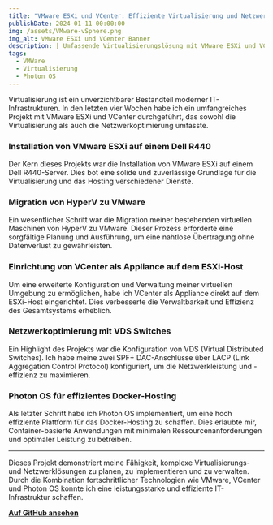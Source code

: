 ```yaml
---
title: "VMware ESXi und VCenter: Effiziente Virtualisierung und Netzwerkoptimierung 💻" 
publishDate: 2024-01-11 00:00:00 
img: /assets/VMware-vSphere.png 
img_alt: VMware ESXi und VCenter Banner 
description: | Umfassende Virtualisierungslösung mit VMware ESXi und VCenter: Von der Installation bis zur Netzwerkoptimierung. 
tags:
  - VMWare
  - Virtualisierung
  - Photon OS
---
```


Virtualisierung ist ein unverzichtbarer Bestandteil moderner IT-Infrastrukturen. In den letzten vier Wochen habe ich ein umfangreiches Projekt mit VMware ESXi und VCenter durchgeführt, das sowohl die Virtualisierung als auch die Netzwerkoptimierung umfasste.

### Installation von VMware ESXi auf einem Dell R440

Der Kern dieses Projekts war die Installation von VMware ESXi auf einem Dell R440-Server. Dies bot eine solide und zuverlässige Grundlage für die Virtualisierung und das Hosting verschiedener Dienste.

### Migration von HyperV zu VMware

Ein wesentlicher Schritt war die Migration meiner bestehenden virtuellen Maschinen von HyperV zu VMware. Dieser Prozess erforderte eine sorgfältige Planung und Ausführung, um eine nahtlose Übertragung ohne Datenverlust zu gewährleisten.

### Einrichtung von VCenter als Appliance auf dem ESXi-Host

Um eine erweiterte Konfiguration und Verwaltung meiner virtuellen Umgebung zu ermöglichen, habe ich VCenter als Appliance direkt auf dem ESXi-Host eingerichtet. Dies verbesserte die Verwaltbarkeit und Effizienz des Gesamtsystems erheblich.

### Netzwerkoptimierung mit VDS Switches

Ein Highlight des Projekts war die Konfiguration von VDS (Virtual Distributed Switches). Ich habe meine zwei SPF+ DAC-Anschlüsse über LACP (Link Aggregation Control Protocol) konfiguriert, um die Netzwerkleistung und -effizienz zu maximieren.

### Photon OS für effizientes Docker-Hosting

Als letzter Schritt habe ich Photon OS implementiert, um eine hoch effiziente Plattform für das Docker-Hosting zu schaffen. Dies erlaubte mir, Container-basierte Anwendungen mit minimalen Ressourcenanforderungen und optimaler Leistung zu betreiben.

* * *

Dieses Projekt demonstriert meine Fähigkeit, komplexe Virtualisierungs- und Netzwerklösungen zu planen, zu implementieren und zu verwalten. Durch die Kombination fortschrittlicher Technologien wie VMware, VCenter und Photon OS konnte ich eine leistungsstarke und effiziente IT-Infrastruktur schaffen.

[**Auf GitHub ansehen**](https://github.com/vmware/photon)
